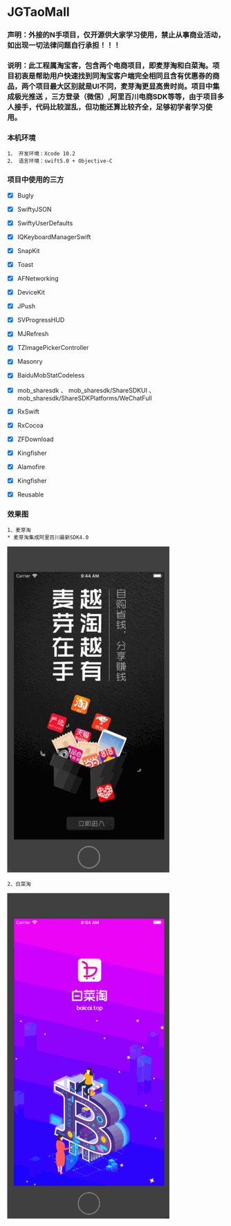 # JGTaoMall
### 声明：外接的N手项目，仅开源供大家学习使用，禁止从事商业活动，如出现一切法律问题自行承担！！！


### 说明：此工程属淘宝客，包含两个电商项目，即麦芽淘和白菜淘。项目初衷是帮助用户快速找到同淘宝客户端完全相同且含有优惠券的商品，两个项目最大区别就是UI不同，麦芽淘更显高贵时尚。项目中集成极光推送 ，三方登录（微信）,阿里百川电商SDK等等，由于项目多人接手，代码比较混乱，但功能还算比较齐全，足够初学者学习使用。


### 本机环境
    1、 开发环境：Xcode 10.2  
    2、 语言环境：swift5.0 + Objective-C 


### 项目中使用的三方
- [x]  Bugly
- [x]  SwiftyJSON
- [x]  SwiftyUserDefaults
- [x]  IQKeyboardManagerSwift
- [x]  SnapKit
- [x]  Toast
- [x]  AFNetworking
- [x]  DeviceKit
- [x]  JPush
- [x]  SVProgressHUD
- [x]  MJRefresh
- [x]  TZImagePickerController
- [x]  Masonry
- [x]  BaiduMobStatCodeless
- [x]  mob_sharesdk 、 mob_sharesdk/ShareSDKUI 、 mob_sharesdk/ShareSDKPlatforms/WeChatFull
- [x]  RxSwift
- [x]  RxCocoa
- [x]  ZFDownload
- [x]  Kingfisher
- [x]  Alamofire
- [x]  Kingfisher
- [x]  Reusable


### 效果图

    1、麦芽淘  
    * 麦芽淘集成阿里百川最新SDK4.0
<img src="./MaltMall/malt_mall.gif" width="375">


    2、白菜淘
<img src="./CabageShop/cabage_mall.gif" width="375">


